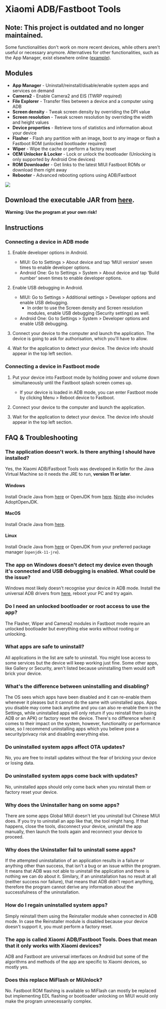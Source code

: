 # Xiaomi ADB/Fastboot Tools

## Note: This project is outdated and no longer maintained.

Some functionalities don't work on more recent devices, while others aren't useful or necessary anymore. Alternatives for other functionalities, such as the App Manager, exist elsewhere online ([example](https://github.com/0x192/universal-android-debloater)).

## Modules

* **App Manager** - Uninstall/reinstall/disable/enable system apps and services on demand
* **Camera2** - Enable Camera2 and EIS (TWRP required)
* **File Explorer** - Transfer files between a device and a computer using ADB
* **Screen density** - Tweak screen density by overriding the DPI value
* **Screen resolution** - Tweak screen resolution by overriding the width and height values
* **Device properties** - Retrieve tons of statistics and information about your device
* **Flasher** - Flash any partition with an image, boot to any image or flash a Fastboot ROM (unlocked bootloader required)
* **Wiper** - Wipe the cache or perform a factory reset
* **OEM Unlocker & Locker** - Lock or unlock the bootloader (Unlocking is only supported by Android One devices)
* **ROM Downloader** - Get links to the latest MIUI Fastboot ROMs or download them right away
* **Rebooter** - Advanced rebooting options using ADB/Fastboot

![](screenshot.png)

## Download the executable JAR from [here](https://github.com/Szaki/XiaomiADBFastbootTools/releases/latest).

**Warning: Use the program at your own risk!**

## Instructions

### Connecting a device in ADB mode

1. Enable developer options in Android.

    * MIUI: Go to Settings > About device and tap ‘MIUI version’ seven times to enable developer options.
    * Android One: Go to Settings > System > About device and tap ‘Build number’ seven times to enable developer options.

2. Enable USB debugging in Android.

    * MIUI: Go to Settings > Additional settings > Developer options and enable USB debugging.
        * In order to use the Screen density and Screen resolution modules, enable USB debugging (Security settings) as well.
    * Android One: Go to Settings > System > Developer options and enable USB debugging.

3. Connect your device to the computer and launch the application. The device is going to ask for authorisation, which you'll have to allow.

4. Wait for the application to detect your device. The device info should appear in the top left section.

### Connecting a device in Fastboot mode

1. Put your device into Fastboot mode by holding power and volume down simultaneously until the Fastboot splash screen comes up.

    * If your device is loaded in ADB mode, you can enter Fastboot mode by clicking Menu > Reboot device to Fastboot.

2. Connect your device to the computer and launch the application.

3. Wait for the application to detect your device. The device info should appear in the top left section.

## FAQ & Troubleshooting

### The application doesn't work. Is there anything I should have installed?

Yes, the Xiaomi ADB/Fastboot Tools was developed in Kotlin for the Java Virtual Machine so it needs the JRE to run, **version 11 or later**.

#### Windows

Install Oracle Java from [here](https://www.oracle.com/java/technologies/javase-downloads.html) or OpenJDK from [here](https://adoptopenjdk.net/). [Ninite](https://www.ninite.com/) also includes AdoptOpenJDK.

#### MacOS

Install Oracle Java from [here](https://www.oracle.com/java/technologies/javase-downloads.html).

#### Linux

Install Oracle Java from [here](https://www.oracle.com/java/technologies/javase-downloads.html) or OpenJDK from your preferred package manager (`openjdk-11-jre`).

### The app on Windows doesn't detect my device even though it's connected and USB debugging is enabled. What could be the issue?

Windows most likely doesn't recognise your device in ADB mode. Install the universal ADB drivers from [here](http://dl.adbdriver.com/upload/adbdriver.zip), reboot your PC and try again.

### Do I need an unlocked bootloader or root access to use the app?

The Flasher, Wiper and Camera2 modules in Fastboot mode require an unlocked bootloader but everything else works without rooting or unlocking.

### What apps are safe to uninstall?

All applications in the list are safe to uninstall. You might lose access to some services but the device will keep working just fine. Some other apps, like Gallery or Security, aren't listed because uninstalling them would soft brick your device.

### What's the difference between uninstalling and disabling?

The OS sees which apps have been disabled and it can re-enable them whenever it pleases but it cannot do the same with uninstalled apps. Apps you disable may come back anytime and you can also re-enable them in the Settings, while uninstalled apps will only return if you reinstall them (using ADB or an APK) or factory reset the device. There's no difference when it comes to their impact on the system, however, functionality or performance wise, so I recommend uninstalling apps which you believe pose a security/privacy risk and disabling everything else.

### Do uninstalled system apps affect OTA updates?

No, you are free to install updates without the fear of bricking your device or losing data.

### Do uninstalled system apps come back with updates?

No, uninstalled apps should only come back when you reinstall them or factory reset your device.

### Why does the Uninstaller hang on some apps?

There are some apps Global MIUI doesn't let you uninstall but Chinese MIUI does. If you try to uninstall an app like that, the tool might hang. If that happens, close the tools, disconnect your device, uninstall the app manually, then launch the tools again and reconnect your device to proceed.

### Why does the Uninstaller fail to uninstall some apps?

If the attempted uninstallation of an application results in a failure or anything other than success, that isn't a bug or an issue within the program. It means that ADB was not able to uninstall the application and there is nothing we can do about it. Similary, if an uninstallation has no result at all (neither success nor failure), that means that ADB didn't report anything, therefore the program cannot derive any information about the successfulness of the uninstallation.

### How do I regain uninstalled system apps?

Simply reinstall them using the Reinstaller module when connected in ADB mode. In case the Reinstaller module is disabled because your device doesn't support it, you must perform a factory reset.

### The app is called Xiaomi ADB/Fastboot Tools. Does that mean that it only works with Xiaomi devices?

ADB and Fastboot are universal interfaces on Android but some of the algorithms and methods of the app are specific to Xiaomi devices, so mostly yes.

### Does this replace MiFlash or MiUnlock?

No. Fastboot ROM flashing is available so MiFlash can mostly be replaced but implementing EDL flashing or bootloader unlocking on MIUI would only make the program unnecessarily complex.
